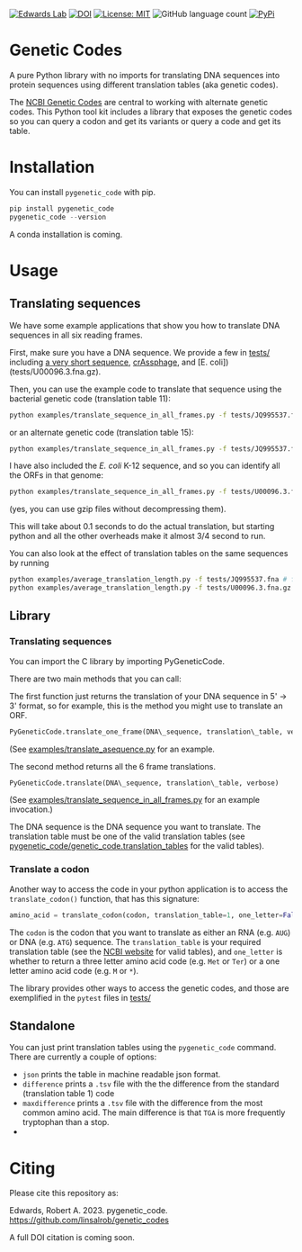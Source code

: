 [![Edwards Lab](https://img.shields.io/badge/Bioinformatics-EdwardsLab-03A9F4)](https://edwards.flinders.edu.au)
[![DOI](https://www.zenodo.org/badge/60999054.svg)](https://www.zenodo.org/badge/latestdoi/60999054)
[![License: MIT](https://img.shields.io/badge/License-MIT-yellow.svg)](https://opensource.org/licenses/MIT)
![GitHub language count](https://img.shields.io/github/languages/count/linsalrob/genetic_codes)
[![PyPi](https://img.shields.io/pypi/pyversions/pygenetic-code?label=PyPi%20Versions)](https://pypi.org/project/pygenetic-code/)


# Genetic Codes

A pure Python library with no imports for translating DNA sequences into protein sequences using different translation tables (aka genetic codes).

The [NCBI Genetic Codes](https://www.ncbi.nlm.nih.gov/Taxonomy/Utils/wprintgc.cgi?chapter=tgencodes#SG1) are central to working with alternate genetic codes. This Python tool kit includes a library that exposes the genetic codes so you can query a codon and get its variants or query a code and get its table.


# Installation

You can install `pygenetic_code` with pip.

```python
pip install pygenetic_code
pygenetic_code --version
```

A conda installation is coming.

# Usage

## Translating sequences

We have some example applications that show you how to translate DNA sequences in all six reading frames.

First, make sure you have a DNA sequence. We provide a few in [tests/](tests/) including [a very short sequence](tests/seq.fasta), [crAssphage](tests/JQ995537.fna), and [E. coli])(tests/U00096.3.fna.gz). 

Then, you can use the example code to translate that sequence using the bacterial genetic code (translation table 11):

```bash
python examples/translate_sequence_in_all_frames.py -f tests/JQ995537.fna -t 11
```

or an alternate genetic code (translation table 15):

```bash
python examples/translate_sequence_in_all_frames.py -f tests/JQ995537.fna -t 15
```

I have also included the _E. coli_ K-12 sequence, and so you can identify all the ORFs in that genome:

```bash
python examples/translate_sequence_in_all_frames.py -f tests/U00096.3.fna.gz -t 11
```

(yes, you can use gzip files without decompressing them). 

This will take about 0.1 seconds to do the actual translation, but starting python and all the other overheads make it almost 3/4 second to run.

You can also look at the effect of translation tables on the same sequences by running 

```bash
python examples/average_translation_length.py -f tests/JQ995537.fna # for crassphage
python examples/average_translation_length.py -f tests/U00096.3.fna.gz # for E. coli K-12
```

## Library

### Translating sequences
You can import the C library by importing PyGeneticCode. 

There are two main methods that you can call:

The first function just returns the translation of your DNA sequence in 5' -&gt; 3' format, so for example, this is the method you might use to translate an ORF.

```python
PyGeneticCode.translate_one_frame(DNA\_sequence, translation\_table, verbose)
```

(See [examples/translate_asequence.py](examples/translate_asequence.py_) for an example.

The second method returns all the 6 frame translations.

```python
PyGeneticCode.translate(DNA\_sequence, translation\_table, verbose)
```

(See [examples/translate_sequence_in_all_frames.py](examples/translate_sequence_in_all_frames.py) for an example invocation.)

The DNA sequence is the DNA sequence you want to translate. The translation table must be one of the valid translation tables (see [pygenetic_code/genetic_code.translation_tables](pygenetic_code/genetic_code.translation_tables) for the valid tables).

### Translate a codon

Another way to access the code in your python application is to access the `translate_codon()` function, that has this signature:

```python
amino_acid = translate_codon(codon, translation_table=1, one_letter=False)
```

The `codon` is the codon that you want to translate as either an RNA (e.g. `AUG`) or DNA (e.g. `ATG`) sequence. The `translation_table` is your required translation table (see the [NCBI website](https://www.ncbi.nlm.nih.gov/Taxonomy/Utils/wprintgc.cgi?chapter=tgencodes#SG1) for valid tables), and `one_letter` is whether to return a three letter amino acid code (e.g. `Met` or `Ter`) or a one letter amino acid code (e.g. `M` or `*`).

The library provides other ways to access the genetic codes, and those are exemplified in the `pytest` files in [tests/](tests)


## Standalone

You can just print translation tables using the `pygenetic_code` command. There are currently a couple of options:

   - `json` prints the table in machine readable json format.
   - `difference` prints a `.tsv` file with the the difference from the standard (translation table 1) code
   - `maxdifference` prints a `.tsv` file with the difference from the most common amino acid. The main difference is that `TGA` is more frequently tryptophan than a stop.
   - 
# Citing

Please cite this repository as:

Edwards, Robert A. 2023. pygenetic_code. https://github.com/linsalrob/genetic_codes

A full DOI citation is coming soon.
